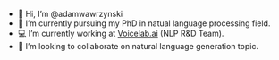 - 👋 Hi, I’m @adamwawrzynski
- 🌱 I’m currently pursuing my PhD in natual language processing field.
- 💻 I’m currently working at [Voicelab.ai](https://voicelab.ai/) (NLP R&D Team).
- 💞️ I’m looking to collaborate on natural language generation topic.

<!---
adamwawrzynski/adamwawrzynski is a ✨ special ✨ repository because its `README.md` (this file) appears on your GitHub profile.
You can click the Preview link to take a look at your changes.
--->
